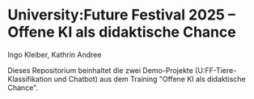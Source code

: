 # University:Future Festival 2025 – Offene KI als didaktische Chance

Ingo Kleiber, Kathrin Andree

Dieses Repositorium beinhaltet die zwei Demo-Projekte (U:FF-Tiere-Klassifikation und Chatbot) aus dem Training "Offene KI als didaktische Chance".